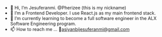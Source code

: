 - 👋 Hi, I’m Jesuferanmi. @Pherizee (this is my nickname)
- 👀 I’m a Frontend Developer. I use React.js as my main frontend stack.
- 🌱 I’m currently learning to become a full software engineer in the ALX Software Engineering program.
- 📫 How to reach me ...
    📧asiyanbijesuferanmi@gmail.com

<!---
Pherizee/Pherizee is a ✨ special ✨ repository because its `README.md` (this file) appears on your GitHub profile.
You can click the Preview link to take a look at your changes.
--->
